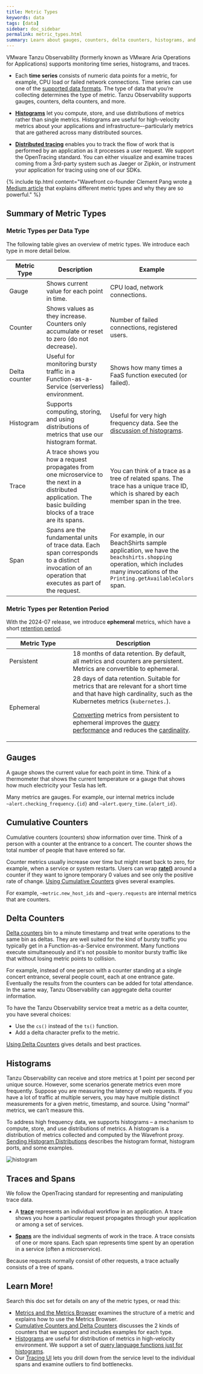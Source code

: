 ```yaml
---
title: Metric Types
keywords: data
tags: [data]
sidebar: doc_sidebar
permalink: metric_types.html
summary: Learn about gauges, counters, delta counters, histograms, and spans.
---
```


 VMware Tanzu Observability (formerly known as VMware Aria Operations for Applications) supports monitoring time series, histograms, and traces.
* Each **time series** consists of numeric data points for a metric, for example, CPU load or failed network connections. Time series can use one of the [supported data formats](wavefront_data_format.html#supported-data-formats-for-metrics).
   The type of data that you’re collecting determines the type of metric. Tanzu Observability supports gauges, counters, delta counters, and more.

* **[Histograms](proxies_histograms.html)** let you compute, store, and use distributions of metrics rather than single metrics. Histograms are useful for high-velocity metrics about your applications and infrastructure–-particularly metrics that are gathered across many distributed sources.
* **[Distributed tracing](tracing_basics.html)** enables you to track the flow of work that is performed by an application as it processes a user request. We support the OpenTracing standard. You can either visualize and examine traces coming from a 3rd-party system such as Jaeger or Zipkin, or instrument your application for tracing using one of our SDKs.

{% include tip.html content="Wavefront co-founder Clement Pang wrote [a Medium article](https://medium.com/@clementpang/thoughts-from-the-front-line-why-wavefront-3d807e2106f) that explains different metric types and why they are so powerful." %}

## Summary of Metric Types

### Metric Types per Data Type

The following table gives an overview of metric types. We introduce each type in more detail below.

<table style="width: 100%;">
<tbody>
<thead>
<tr><th width="20%">Metric Type</th><th width="40%">Description</th><th width="40%">Example</th></tr>
</thead>
<tr>
<td>Gauge</td>
<td>Shows current value for each point in time.</td>
<td>CPU load, network connections.</td>
</tr>
<tr>
<td>Counter</td>
<td>Shows values as they increase. Counters only accumulate or reset to zero (do not decrease).</td>
<td>Number of failed connections, registered users.</td>
</tr>
<tr>
<td>Delta counter</td>
<td>Useful for monitoring bursty traffic in a Function-as-a-Service (serverless) environment. </td>
<td>Shows how many times a FaaS function executed (or failed). </td>
</tr>
<tr>
<td>Histogram</td>
<td>Supports computing, storing, and using distributions of metrics that use our histogram format. </td>
<td>Useful for very high frequency data. See the <a href="proxies_histograms.html">discussion of histograms</a>. </td>
</tr>
<tr>
<td>Trace</td>
<td>A trace shows you how a request propagates from one microservice to the next in a distributed application. The basic building blocks of a trace are its spans.</td>
<td>You can think of a trace as a tree of related spans. The trace has a unique trace ID, which is shared by each member span in the tree.</td>
</tr>
<tr>
<td>Span</td>
<td>Spans are the fundamental units of trace data. Each span corresponds to a distinct invocation of an operation that executes as part of the request.</td>
<td>For example, in our BeachShirts sample application, we have the <code>beachshirts.shopping</code> operation, which includes many invocations of the <code>Printing.getAvailableColors</code> span. </td>
</tr>
</tbody>
</table>

### Metric Types per Retention Period

With the 2024-07 release, we introduce **ephemeral** metrics, which have a short [retention period](terms_of_service.html#data-retention).

<table style="width: 100%;">
<tbody>
<thead>
<tr><th width="20%">Metric Type</th><th width="40%">Description</th></tr>
</thead>
<tr>
<td>Persistent</td>
<td>18 months of data retention. By default, all metrics and counters are persistent. Metrics are convertible to ephemeral.</td>
</tr>
<tr>
<td>Ephemeral</td>
<td>28 days of data retention. Suitable for metrics that are relevant for a short time and that have high cardinality, such as the Kubernetes metrics (<code>kubernetes.</code>).
<p><a href="metrics_managing.html#change-the-retention-period-of-metric">Converting</a> metrics from persistent to ephemeral improves the <a href="query_language_performance.html">query performance</a> and reduces the <a href="cardinality.html">cardinality</a>.</p>
</td>
</tr>
</tbody>
</table>

## Gauges

A gauge shows the current value for each point in time. Think of a thermometer that shows the current temperature or a gauge that shows how much electricity your Tesla has left.

Many metrics are gauges. For example, our internal metrics include `~alert.checking_frequency.{id}` and `~alert.query_time.{alert_id}`.

## Cumulative Counters

Cumulative counters (counters) show information over time. Think of a person with a counter at the entrance to a concert. The counter shows the total number of people that have entered so far.

Counter metrics usually increase over time but might reset back to zero, for example, when a service or system restarts. Users can wrap [**rate()**](ts_rate.html) around a counter if they want to ignore temporary 0 values and see only the positive rate of change. [Using Cumulative Counters](delta_counters.html#using-cumulative-counters) gives several examples.

For example, `~metric.new_host_ids` and `~query.requests` are internal metrics that are counters.

## Delta Counters

[Delta counters](delta_counters.html)  bin to a minute timestamp and treat write operations to the same bin as deltas. They are well suited for the kind of bursty traffic you typically get in a Function-as-a-Service environment. Many functions execute simultaneously and it's not possible to monitor bursty traffic like that without losing metric points to collision.

For example, instead of one person with a counter standing at a single concert entrance, several people count, each at one entrance gate. Eventually the results from the counters can be added for total attendance. In the same way, Tanzu Observability can aggregate delta counter information.

To have the Tanzu Observability service treat a metric as a delta counter, you have several choices:
* Use the `cs()` instead of the `ts()` function.
* Add a delta character prefix to the metric.


[Using Delta Counters](delta_counters.html#using-delta-counters) gives details and best practices.


## Histograms

Tanzu Observability can receive and store metrics at 1 point per second per unique source. However, some scenarios generate metrics even more frequently. Suppose you are measuring the latency of web requests. If you have a lot of traffic at multiple servers, you may have multiple distinct measurements for a given metric, timestamp, and source. Using "normal” metrics, we can’t measure this.

To address high frequency data, we supports histograms – a mechanism to compute, store, and use distributions of metrics. A histogram is a distribution of metrics collected and computed by the Wavefront proxy. [Sending Histogram Distributions](proxies_histograms.html) describes the histogram format, histogram ports, and some examples.

![histogram](images/histogram.png)

## Traces and Spans

We follow the OpenTracing standard for representing and manipulating trace data.

* A [**trace**](trace_data_details.html#traces) represents an individual workflow in an application. A trace shows you how a particular request propagates through your application or among a set of services.

* [**Spans**](trace_data_details.html#spans)  are the individual segments of work in the trace. A  trace consists of one or more spans. Each span represents time spent by an operation in a service (often a microservice).

Because requests normally consist of other requests, a trace actually consists of a tree of spans.


## Learn More!

Search this doc set for details on any of the metric types, or read this:
* [Metrics and the Metrics Browser](metrics_managing.html) examines the structure of a metric and explains how to use the Metrics Browser.
* [Cumulative Counters and Delta Counters](delta_counters.html) discusses the 2 kinds of counters that we support and includes examples for each type.
* [Histograms](proxies_histograms.html) are useful for distribution of metrics in high-velocity environment. We support a set of [query language functions just for histograms](query_language_reference.html#histogram-functions).
* Our [Tracing UI](tracing_basics.html#visualize-distributed-tracing-data) lets you drill down from the service level to the individual spans and examine outliers to find bottlenecks.
